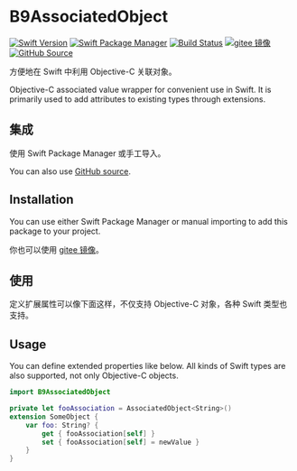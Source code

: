 # B9AssociatedObject

[![Swift Version](https://img.shields.io/badge/Swift-5.3+-F05138.svg?style=flat-square)](https://swift.org)
[![Swift Package Manager](https://img.shields.io/badge/spm-compatible-F05138.svg?style=flat-square)](https://swift.org/package-manager)
[![Build Status](https://img.shields.io/github/workflow/status/b9swift/Action/Swift?style=flat-square&colorA=555555&colorB=F05138)](https://github.com/b9swift/AssociatedObject/actions)
[![gitee 镜像](https://img.shields.io/badge/%E9%95%9C%E5%83%8F-gitee-C61E22.svg?style=flat-square)](https://gitee.com/b9swift/AssociatedObject)
[![GitHub Source](https://img.shields.io/badge/Source-GitHub-24292F.svg?style=flat-square)](https://github.com/b9swift/AssociatedObject)

方便地在 Swift 中利用 Objective-C 关联对象。

Objective-C associated value wrapper for convenient use in Swift. It is primarily used to add attributes to existing types through extensions.

## 集成

使用 Swift Package Manager 或手工导入。

You can also use [GitHub source](https://github.com/b9swift/AssociatedObject).

## Installation

You can use either Swift Package Manager or manual importing to add this package to your project.

你也可以使用 [gitee 镜像](https://gitee.com/b9swift/AssociatedObject)。

## 使用

定义扩展属性可以像下面这样，不仅支持 Objective-C 对象，各种 Swift 类型也支持。

## Usage

You can define extended properties like below. All kinds of Swift types are also supported, not only Objective-C objects.

```swift
import B9AssociatedObject

private let fooAssociation = AssociatedObject<String>()
extension SomeObject {
    var foo: String? {
        get { fooAssociation[self] }
        set { fooAssociation[self] = newValue }
    }
}
```
